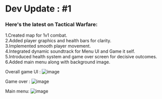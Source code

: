 # Dev Update : #1

### Here's the latest on Tactical Warfare:

1.Created map for 1v1 combat.  
2.Added player graphics and health bars for clarity.  
3.Implemented smooth player movement.  
4.Integrated dynamic soundtrack for Menu UI and Game it self.  
5.Introduced health system and game over screen for decisive outcomes.  
6.Added main menu along with background image.  



Overall game UI :
![image](https://github.com/LukaUdovicic02/GMD1/assets/75533575/ff395c62-6d64-49ec-8865-257ae6d52cb3)


Game over : 
![image](https://github.com/LukaUdovicic02/GMD1/assets/75533575/0539f977-63d0-482b-aa0e-c5fa829b1588)


Main menu: 
![image](https://github.com/LukaUdovicic02/GMD1/assets/75533575/1216d97d-4848-40c1-b7ac-88f47688bb89)
